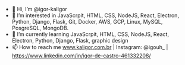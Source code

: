 - 👋 Hi, I’m @igor-kaligor
- 👀 I’m interested in JavaScrpit, HTML, CSS, NodeJS, React, Electron, Python, Django, Flask, Git,
Docker, AWS, GCP, Linux, MySQL, PosgreSQL, MongoDB.
- 🌱 I’m currently learning JavaScrpit, HTML, CSS, NodeJS, React, Electron, Python, Django, Flask, graphic design
- 📫 How to reach me www.kaligor.com.br | Instagram: @igouh_ | https://www.linkedin.com/in/igor-de-castro-461332208/

